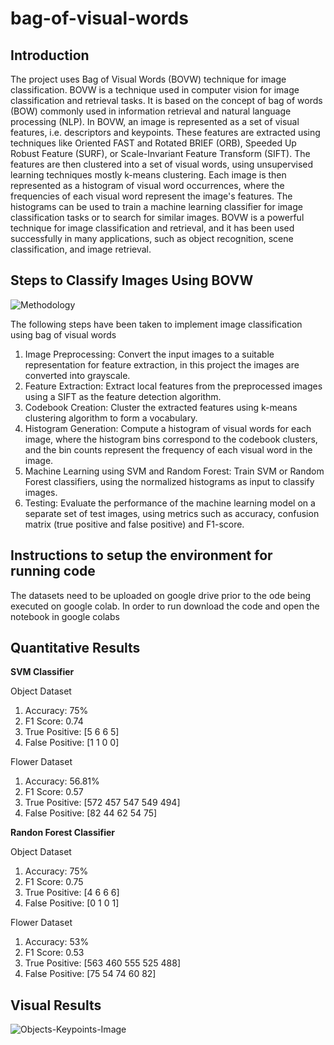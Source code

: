 # bag-of-visual-words
## Introduction
The project uses Bag of Visual Words (BOVW) technique for image classification. BOVW is a technique used in computer vision for image classification and retrieval tasks. It is based on the concept of bag of words (BOW) commonly used in information retrieval and natural language processing (NLP). In BOVW, an image is represented as a set of visual features, i.e. descriptors and keypoints. These features are extracted using techniques like Oriented FAST and Rotated BRIEF (ORB), Speeded Up Robust Feature (SURF), or Scale-Invariant Feature Transform (SIFT). The features are then clustered into a set of visual words, using unsupervised learning techniques mostly k-means clustering. Each image is then represented as a histogram of visual word occurrences, where the frequencies of each visual word represent the image's features. The histograms can be used to train a machine learning classifier for image classification tasks or to search for similar images. BOVW is a powerful technique for image classification and retrieval, and it has been used successfully in many applications, such as object recognition, scene classification, and image retrieval.
## Steps to Classify Images Using BOVW
![Methodology](https://user-images.githubusercontent.com/127419841/224563824-8badf6b4-c2e8-49d7-8636-278922f763e5.png)

The following steps have been taken to implement image classification using bag of visual words
1.	Image Preprocessing: Convert the input images to a suitable representation for feature extraction, in this project the images are converted into grayscale.
2.	Feature Extraction: Extract local features from the preprocessed images using a SIFT as the feature detection algorithm.
3.	Codebook Creation: Cluster the extracted features using k-means clustering algorithm to form a vocabulary.
4.	Histogram Generation: Compute a histogram of visual words for each image, where the histogram bins correspond to the codebook clusters, and the bin counts represent the frequency of each visual word in the image.
5.	Machine Learning using SVM and Random Forest: Train SVM or Random Forest classifiers, using the normalized histograms as input to classify images.
6.	Testing: Evaluate the performance of the machine learning model on a separate set of test images, using metrics such as accuracy, confusion matrix (true positive and false positive) and F1-score.
## Instructions to setup the environment for running code
The datasets need to be uploaded on google drive prior to the ode being executed on google colab.
In order to run download the code and open the notebook in google colabs
## Quantitative Results 

**SVM Classifier**

Object Dataset

1. Accuracy: 75%
2. F1 Score: 0.74
3. True Positive: [5 6 6 5]
4. False Positive: [1 1 0 0]

Flower Dataset

1. Accuracy: 56.81%
2. F1 Score: 0.57
3. True Positive: [572 457 547 549 494]
4. False Positive: [82 44 62 54 75]

**Randon Forest Classifier**

Object Dataset

1. Accuracy: 75%
2. F1 Score: 0.75
3. True Positive: [4 6 6 6]
4. False Positive: [0 1 0 1]

Flower Dataset

1. Accuracy: 53%
2. F1 Score: 0.53
3. True Positive: [563 460 555 525 488]
4. False Positive: [75 54 74 60 82]

## Visual Results
![Objects-Keypoints-Image](https://user-images.githubusercontent.com/127419841/224568746-7be902f5-dfe4-4be3-981c-a3b43b7c54ed.png)


